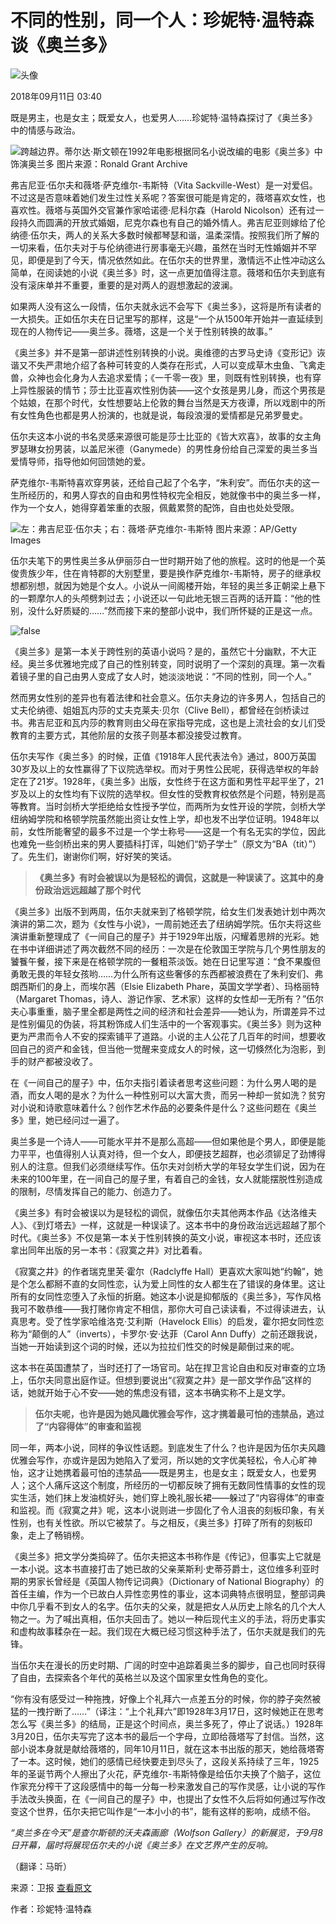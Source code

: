 # 不同的性别，同一个人：珍妮特·温特森谈《奥兰多》

![头像](https://img3.jiemian.com/101/original/20180910/153655596516739600_a300x300.jpg)

2018年09月11日 03:40

既是男主，也是女主；既爱女人，也爱男人……珍妮特·温特森探讨了《奥兰多》中的情感与政治。

![跨越边界。蒂尔达·斯文顿在1992年电影根据同名小说改编的电影《奥兰多》中饰演奥兰多 图片来源：Ronald Grant Archive](https://img3.jiemian.com/101/original/20180910/153655596516739600_a640x364.jpg)

弗吉尼亚·伍尔夫和薇塔·萨克维尔-韦斯特（Vita Sackville-West）是一对爱侣。不过这是否意味着她们发生过性关系呢？答案很可能是肯定的，薇塔喜欢女性，也喜欢性。薇塔与英国外交官兼作家哈诺德·尼科尔森（Harold Nicolson）还有过一段持久而圆满的开放式婚姻，尼克尔森也有自己的婚外情人。弗吉尼亚则嫁给了伦纳德·伍尔夫，两人的关系大多数时候都琴瑟和谐，温柔深情。按照我们所了解的一切来看，伍尔夫对于与伦纳德进行房事毫无兴趣，虽然在当时无性婚姻并不罕见，即便是到了今天，情况依然如此。在伍尔夫的世界里，激情远不止性冲动这么简单，在阅读她的小说《奥兰多》时，这一点更加值得注意。薇塔和伍尔夫到底有没有滚床单并不重要，重要的是对两人的遐想激起的波澜。

如果两人没有这么一段情，伍尔夫就永远不会写下《奥兰多》，这将是所有读者的一大损失。正如伍尔夫在日记里写的那样，这是“一个从1500年开始并一直延续到现在的人物传记——奥兰多。薇塔，这是一个关于性别转换的故事。”

《奥兰多》并不是第一部讲述性别转换的小说。奥维德的古罗马史诗《变形记》诙谐又不失严肃地介绍了各种可转变的人类存在形式，人可以变成草木虫鱼、飞禽走兽，众神也会化身为人去追求爱情；《一千零一夜》里，则既有性别转换，也有穿上异性服装的情节；莎士比亚喜欢性别伪装——这个女孩是男儿身，而这个男孩是个姑娘，在那个时代，女性想要站上伦敦的舞台当然是天方夜谭，所以戏剧中的所有女性角色也都是男人扮演的，也就是说，每段浪漫的爱情都是兄弟罗曼史。

伍尔夫这本小说的书名灵感来源很可能是莎士比亚的《皆大欢喜》，故事的女主角罗瑟琳女扮男装，以盖尼米德（Ganymede）的男性身份给自己深爱的奥兰多当爱情导师，指导他如何回馈她的爱。

萨克维尔-韦斯特喜欢穿男装，还给自己起了个名字，“朱利安”。而伍尔夫的这一生所经历的，和男人穿衣的自由和男性特权完全相反，她就像书中的奥兰多一样，作为一个女人，她得穿着笨重的衣服，佩戴累赘的配饰，自由也处处受限。

![左：弗吉尼亚·伍尔夫；右：薇塔·萨克维尔-韦斯特 图片来源：AP/Getty Images](https://img2.jiemian.com/jiemian/original/20180906/153624308235543400_a700xH.jpg)

伍尔夫笔下的男性奥兰多从伊丽莎白一世时期开始了他的旅程。这时的他是一个英俊贵族少年，住在肯特郡的大别墅里，要是换作萨克维尔-韦斯特，房子的继承权想都别想，就因为她是个女人。小说从一间阁楼开始，年轻的奥兰多正朝梁上悬下的一颗摩尔人的头颅劈刺过去；小说还以一句此地无银三百两的话开篇：“他的性别，没什么好质疑的……”然而接下来的整部小说中，我们所怀疑的正是这一点。

![false](https://img3.jiemian.com/101/original/20180910/153655596516739600_a320xH.jpg)

《奥兰多》是第一本关于跨性别的英语小说吗？是的，虽然它十分幽默，不大正经。奥兰多优雅地完成了自己的性别转变，同时说明了一个深刻的真理。第一次看着镜子里的自己由男人变成了女人时，她淡淡地说：“不同的性别，同一个人。”

然而男女性别的差异也有着法律和社会意义。伍尔夫身边的许多男人，包括自己的丈夫伦纳德、姐姐瓦内莎的丈夫克莱夫·贝尔（Clive Bell），都曾经在剑桥读过书。弗吉尼亚和瓦内莎的教育则由父母在家指导完成，这也是上流社会的女儿们受教育的主要方式，其他阶层的女孩子则基本都没接受过教育。

伍尔夫写作《奥兰多》的时候，正值《1918年人民代表法令》通过，800万英国30岁及以上的女性赢得了下议院选举权。而对于男性公民呢，获得选举权的年龄定在了21岁。1928年，《奥兰多》出版，女性终于在这方面和男性平起平坐了，21岁及以上的女性均有下议院的选举权。但女性的受教育权依然是个问题，特别是高等教育。当时剑桥大学拒绝给女性授予学位，而两所为女性开设的学院，剑桥大学纽纳姆学院和格顿学院虽然能出资让女性上学，却也发不出学位证明。1948年以前，女性所能奢望的最多不过是一个学士称号——这是一个有名无实的学位，因此也难免一些剑桥出来的男人要插科打诨，叫她们“奶子学士”（原文为“BA（tit）”）了。先生们，谢谢你们啊，好好笑的笑话。

> **《奥兰多》有时会被误以为是轻松的调侃，这就是一种误读了。这其中的身份政治远远超越了那个时代**

《奥兰多》出版不到两周，伍尔夫就来到了格顿学院，给女生们发表她计划中两次演讲的第二次，题为《女性与小说》，一周前她还去了纽纳姆学院。伍尔夫将这些演讲重新整理成了《一间自己的屋子》并于1929年出版，闪耀着思辨的光彩。她在书中详细讲述了两次截然不同的经历：一次是在伦敦国王学院与几个男性朋友的饕餮午餐，接下来是在格顿学院的一餐粗茶淡饭。她在日记里写道：“食不果腹但勇敢无畏的年轻女孩哟……为什么所有这些奢侈的东西都被浪费在了朱利安们、弗朗西斯们的身上，而埃尔茜（Elsie Elizabeth Phare，英国文学学者）、玛格丽特（Margaret Thomas，诗人、游记作家、艺术家）这样的女性却一无所有？”伍尔夫心事重重，脑子里全都是两性之间的经济和社会差异——她认为，所谓差异不过是性别偏见的伪装，将其粉饰成人们生活中的一个客观事实。《奥兰多》则为这种更为严肃而令人不安的探索铺平了道路。小说的主人公花了几百年的时间，想要收回自己的资产和金钱，但当他一觉醒来变成女人的时候，这一切倏然化为泡影，到手的财产都被没收了。

在《一间自己的屋子》中，伍尔夫指引着读者思考这些问题：为什么男人喝的是酒，而女人喝的是水？为什么一种性别可以大富大贵，而另一种却一贫如洗？贫穷对小说和诗歌意味着什么？创作艺术作品的必要条件是什么？这些问题在《奥兰多》里，她已经问过一遍了。

奥兰多是一个诗人——可能水平并不是那么高超——但如果他是个男人，即便是能力平平，也值得别人认真对待，但一个女人，即便技艺超群，也必须铆足了劲博得别人的注意。但我们必须继续写作。伍尔夫对剑桥大学的年轻女学生们说，因为在未来的100年里，在一间自己的屋子里，有着自己的金钱，女人就能摆脱性别造成的限制，尽情发挥自己的能力、创造力了。

《奥兰多》有时会被误以为是轻松的调侃，就像伍尔夫其他两本作品《达洛维夫人》、《到灯塔去》一样，这就是一种误读了。这本书中的身份政治远远超越了那个时代。《奥兰多》不仅是第一本关于性别转换的英文小说，审视这本书时，还应该拿出同年出版的另一本书：《寂寞之井》对比着看。

《寂寞之井》的作者瑞克里芙·霍尔（Radclyffe Hall）更喜欢大家叫她“约翰”，她是个怎么都掰不直的女同性恋，认为爱上同性的女人都生在了错误的身体里。这让所有的女同性恋堕入了永恒的折磨。她这本小说是抑郁版的《奥兰多》，写作风格我可不敢恭维——我打赌你肯定不相信，那你大可自己读读看，不过得读进去，认真思考。受了性学家哈维洛克·艾利斯（Havelock Ellis）的启发，霍尔把女同性恋称为“颠倒的人”（inverts），卡罗尔·安·达菲（Carol Ann Duffy）之前还跟我说，当她一开始读到这个词的时候，还以为拉拉们性交的时候是颠倒过来的呢。

这本书在英国遭禁了，当时还打了一场官司。站在捍卫言论自由和反对审查的立场上，伍尔夫同意出庭作证。但想到要说出“《寂寞之井》是一部文学作品”这样的话，她就开始于心不安——她的焦虑没有错，这本书确实称不上是文学。

> **伍尔夫呢，也许是因为她风趣优雅会写作，这才携着最可怕的违禁品，逃过了“内容得体”的审查和监视**

同一年，两本小说，同样的争议性话题。到底发生了什么？也许是因为伍尔夫风趣优雅会写作，亦或许是因为她陷入了爱河，所以她的文字优美轻松，令人心旷神怡，这才让她携着最可怕的违禁品——既是男主，也是女主；既爱女人，也爱男人；这个人痛斥这这个制度，所经历的一切都反映了拥有无数同性情事的女性的现实生活，她们抹上发油梳好头，她们穿上晚礼服长裙——躲过了“内容得体”的审查和监视。而《寂寞之井》呢，这本小说则进一步固化了令人沮丧的刻板印象，有关性别，也有关性欲。所以它被禁了。与之相反，《奥兰多》打碎了所有的刻板印象，走上了畅销榜。

《奥兰多》把文学分类捣碎了。伍尔夫把这本书称作是《传记》，但事实上它就是一本小说。这本书直接打击了她已故的父亲莱斯利·史蒂芬爵士，这位维多利亚时期的男家长曾经是《英国人物传记词典》（Dictionary of National Biography）的首任主编，作为一个已故白人异性恋男性的事业，这本词典特点很明显，整部词典中你几乎看不到女人的名字。伍尔夫的父亲，就是把女人从历史上除名的几个大人物之一。为了喊出真相，伍尔夫回击了。她以一种后现代主义的手法，将历史事实和虚构故事糅杂在一起。我们现在大概已经习惯这种手法了，伍尔夫就是我们的先锋。

当伍尔夫在漫长的历史时期、广阔的时空中追踪着奥兰多的脚步，自己也同时获得了自由，去探索各个年代的英格兰以及这个国家里女性角色的变化。

“你有没有感受过一种拖拽，好像上个礼拜六一点差五分的时候，你的脖子突然被猛的一拽拧断了……”（译注：“上个礼拜六”即1928年3月17日，这时候她正在思考怎么写《奥兰多》的结局，正是这个时间点，奥兰多死了，停止了说话。）1928年3月20日，伍尔夫写完了这本书的最后一个字母，立即给薇塔写了封信。当然，这部小说本身就是献给薇塔的，同年10月11日，就在这本书出版的那天，她给薇塔寄了一本。这时候，她们的感情已经快要走到尽头了，这段关系持续了三年，1925年的圣诞节两个人擦出了火花，萨克维尔-韦斯特像是给伍尔夫换了个脑子，这位作家充分榨干了这段感情中的每一分每一秒来激发自己的写作灵感，让小说的写作手法改头换面，在《一间自己的屋子》中，也提出了女性不久后将如何通过写作改变这个世界，伍尔夫把它叫作是“一本小小的书”，能有这样的影响，成绩不俗。

_“奥兰多在今天”是查尔斯顿的沃夫森画廊（Wolfson Gallery）的新展览，于9月8日开幕，届时将展现伍尔夫的小说《奥兰多》在文艺界产生的反响。_

（翻译：马昕）

来源：卫报 [查看原文](https://www.theguardian.com/books/2018/sep/03/different-sex-same-person-how-woolfs-orlando-became-a-trans-triumph)

作者：珍妮特·温特森
